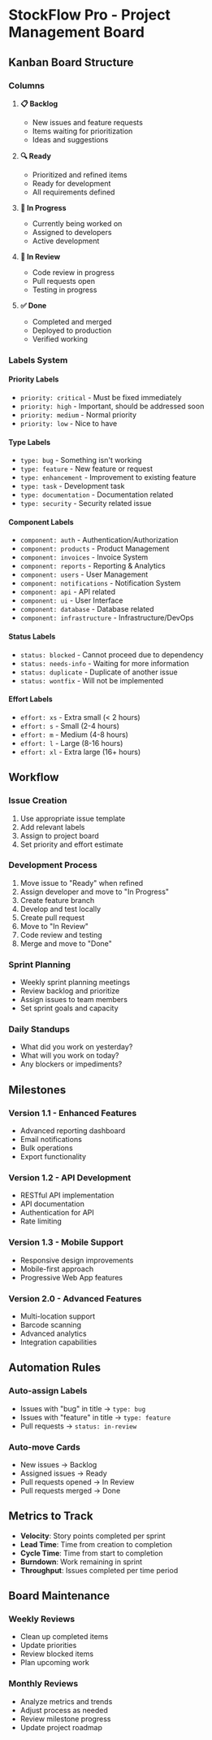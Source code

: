 # StockFlow Pro - Project Management Board

## Kanban Board Structure

### Columns

1. **📋 Backlog**
   - New issues and feature requests
   - Items waiting for prioritization
   - Ideas and suggestions

2. **🔍 Ready**
   - Prioritized and refined items
   - Ready for development
   - All requirements defined

3. **🚧 In Progress**
   - Currently being worked on
   - Assigned to developers
   - Active development

4. **👀 In Review**
   - Code review in progress
   - Pull requests open
   - Testing in progress

5. **✅ Done**
   - Completed and merged
   - Deployed to production
   - Verified working

### Labels System

#### Priority Labels
- `priority: critical` - Must be fixed immediately
- `priority: high` - Important, should be addressed soon
- `priority: medium` - Normal priority
- `priority: low` - Nice to have

#### Type Labels
- `type: bug` - Something isn't working
- `type: feature` - New feature or request
- `type: enhancement` - Improvement to existing feature
- `type: task` - Development task
- `type: documentation` - Documentation related
- `type: security` - Security related issue

#### Component Labels
- `component: auth` - Authentication/Authorization
- `component: products` - Product Management
- `component: invoices` - Invoice System
- `component: reports` - Reporting & Analytics
- `component: users` - User Management
- `component: notifications` - Notification System
- `component: api` - API related
- `component: ui` - User Interface
- `component: database` - Database related
- `component: infrastructure` - Infrastructure/DevOps

#### Status Labels
- `status: blocked` - Cannot proceed due to dependency
- `status: needs-info` - Waiting for more information
- `status: duplicate` - Duplicate of another issue
- `status: wontfix` - Will not be implemented

#### Effort Labels
- `effort: xs` - Extra small (< 2 hours)
- `effort: s` - Small (2-4 hours)
- `effort: m` - Medium (4-8 hours)
- `effort: l` - Large (8-16 hours)
- `effort: xl` - Extra large (16+ hours)

## Workflow

### Issue Creation
1. Use appropriate issue template
2. Add relevant labels
3. Assign to project board
4. Set priority and effort estimate

### Development Process
1. Move issue to "Ready" when refined
2. Assign developer and move to "In Progress"
3. Create feature branch
4. Develop and test locally
5. Create pull request
6. Move to "In Review"
7. Code review and testing
8. Merge and move to "Done"

### Sprint Planning
- Weekly sprint planning meetings
- Review backlog and prioritize
- Assign issues to team members
- Set sprint goals and capacity

### Daily Standups
- What did you work on yesterday?
- What will you work on today?
- Any blockers or impediments?

## Milestones

### Version 1.1 - Enhanced Features
- Advanced reporting dashboard
- Email notifications
- Bulk operations
- Export functionality

### Version 1.2 - API Development
- RESTful API implementation
- API documentation
- Authentication for API
- Rate limiting

### Version 1.3 - Mobile Support
- Responsive design improvements
- Mobile-first approach
- Progressive Web App features

### Version 2.0 - Advanced Features
- Multi-location support
- Barcode scanning
- Advanced analytics
- Integration capabilities

## Automation Rules

### Auto-assign Labels
- Issues with "bug" in title → `type: bug`
- Issues with "feature" in title → `type: feature`
- Pull requests → `status: in-review`

### Auto-move Cards
- New issues → Backlog
- Assigned issues → Ready
- Pull requests opened → In Review
- Pull requests merged → Done

## Metrics to Track

- **Velocity**: Story points completed per sprint
- **Lead Time**: Time from creation to completion
- **Cycle Time**: Time from start to completion
- **Burndown**: Work remaining in sprint
- **Throughput**: Issues completed per time period

## Board Maintenance

### Weekly Reviews
- Clean up completed items
- Update priorities
- Review blocked items
- Plan upcoming work

### Monthly Reviews
- Analyze metrics and trends
- Adjust process as needed
- Review milestone progress
- Update project roadmap